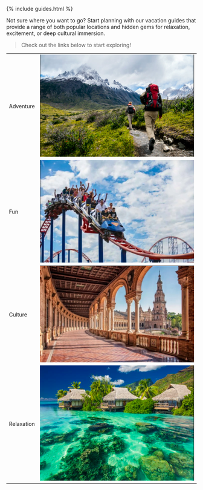 {% include guides.html %}

Not sure where you want to go? Start planning with our vacation guides that provide a range of both popular locations and hidden gems for relaxation, excitement, or deep cultural immersion.

> Check out the links below to start exploring!

<body>

<table>
  <tr>
    <td>Adventure</td>
    <td><a href="https://guapbeast.github.io/team10/adventure"><img src="images/adventure.png"></a>
    </td>  
  <tr>
    <td>Fun</td>
    <td><a href="https://guapbeast.github.io/team10/fun"><img src="images/fun.png"></a>
  <tr>
    <td>Culture</td>
    <td><a href="https://guapbeast.github.io/team10/culture"><img src="images/culture.png"></a>
  <tr>
    <td>Relaxation</td>
    <td><a href="https://guapbeast.github.io/team10/relax"><img src="images/relax.png"></a>
</table>

</body> 